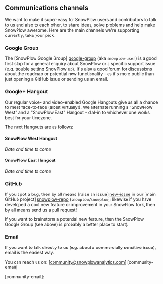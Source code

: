 ## Communications channels

We want to make it super-easy for SnowPlow users and contributors to talk to us and also to each other, to share ideas, solve problems and help make SnowPlow awesome. Here are the main channels we're supporting currently, take your pick:

### Google Group

The [SnowPlow Google Group] [google-group] (aka `snowplow-user`) is a good first stop for a general enquiry about SnowPlow or a specific support issue (e.g. trouble setting SnowPlow up). It's also a good forum for discussions about the roadmap or potential new functionality - as it's more public than just opening a GitHub issue or sending us an email.

### Google+ Hangout

Our regular voice- and video-enabled Google Hangouts give us all a chance to meet face-to-face (albeit virtually!). We alternate running a "SnowPlow West" and a "SnowPlow East" Hangout - dial-in to whichever one works best for your timezone.

The next Hangouts are as follows:

#### SnowPlow West Hangout

_Date and time to come_

#### SnowPlow East Hangout 

_Date and time to come_

### GitHub

If you spot a bug, then by all means [raise an issue] [new-issue] in our [main GitHub project] [snowplow-repo] (`snowplow/snowplow`); likewise if you have developed a cool new feature or improvement in your SnowPlow fork, then by all means send us a pull request!

If you want to brainstorm a potential new feature, then the SnowPlow Google Group (see above) is probably a better place to start).

### Email

If you want to talk directly to us (e.g. about a commercially sensitive issue), email is the easiest way.

You can reach us on: [community@snowplowanalytics.com] [community-email]

[google-group]: https://groups.google.com/forum/#!forum/snowplow-user
[new-issue]: https://github.com/snowplow/snowplow/issues/new
[snowplow-repo]: https://github.com/snowplow/snowplow
[community-email]: 